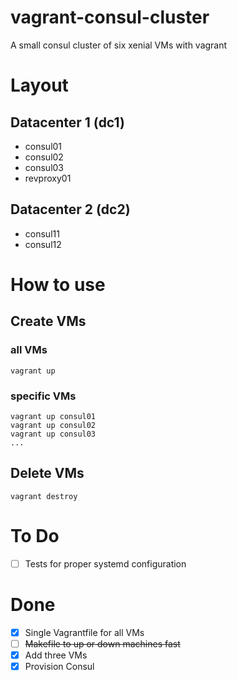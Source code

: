 # vagrant-consul-cluster
A small consul cluster of six xenial VMs with vagrant

# Layout
## Datacenter 1 (dc1)

- consul01
- consul02
- consul03
- revproxy01

## Datacenter 2 (dc2)

- consul11
- consul12

# How to use
## Create VMs
### all VMs
    vagrant up

### specific VMs
    vagrant up consul01
    vagrant up consul02
    vagrant up consul03
    ...
    
## Delete VMs
    vagrant destroy
    
# To Do
- [ ] Tests for proper systemd configuration

# Done
- [x] Single Vagrantfile for all VMs
- [ ] ~~Makefile to up or down machines fast~~
- [x] Add three VMs
- [x] Provision Consul
